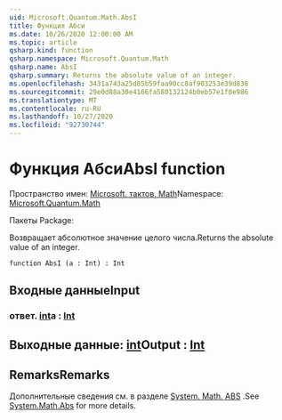 ```yaml
---
uid: Microsoft.Quantum.Math.AbsI
title: Функция Абси
ms.date: 10/26/2020 12:00:00 AM
ms.topic: article
qsharp.kind: function
qsharp.namespace: Microsoft.Quantum.Math
qsharp.name: AbsI
qsharp.summary: Returns the absolute value of an integer.
ms.openlocfilehash: 3431a743a25d85b59faa90cc8af903253e39d838
ms.sourcegitcommit: 29e0d88a30e4166fa580132124b0eb57e1f0e986
ms.translationtype: MT
ms.contentlocale: ru-RU
ms.lasthandoff: 10/27/2020
ms.locfileid: "92730744"
---
```

# <a name="absi-function"></a><span data-ttu-id="13ff7-102">Функция Абси</span><span class="sxs-lookup"><span data-stu-id="13ff7-102">AbsI function</span></span>

<span data-ttu-id="13ff7-103">Пространство имен: [Microsoft. тактов. Math](xref:Microsoft.Quantum.Math)</span><span class="sxs-lookup"><span data-stu-id="13ff7-103">Namespace: [Microsoft.Quantum.Math](xref:Microsoft.Quantum.Math)</span></span>

<span data-ttu-id="13ff7-104">Пакеты [](https://nuget.org/packages/)</span><span class="sxs-lookup"><span data-stu-id="13ff7-104">Package: [](https://nuget.org/packages/)</span></span>


<span data-ttu-id="13ff7-105">Возвращает абсолютное значение целого числа.</span><span class="sxs-lookup"><span data-stu-id="13ff7-105">Returns the absolute value of an integer.</span></span>

```qsharp
function AbsI (a : Int) : Int
```


## <a name="input"></a><span data-ttu-id="13ff7-106">Входные данные</span><span class="sxs-lookup"><span data-stu-id="13ff7-106">Input</span></span>

### <a name="a--int"></a><span data-ttu-id="13ff7-107">ответ. [int](xref:microsoft.quantum.lang-ref.int)</span><span class="sxs-lookup"><span data-stu-id="13ff7-107">a : [Int](xref:microsoft.quantum.lang-ref.int)</span></span>





## <a name="output--int"></a><span data-ttu-id="13ff7-108">Выходные данные: [int](xref:microsoft.quantum.lang-ref.int)</span><span class="sxs-lookup"><span data-stu-id="13ff7-108">Output : [Int](xref:microsoft.quantum.lang-ref.int)</span></span>



## <a name="remarks"></a><span data-ttu-id="13ff7-109">Remarks</span><span class="sxs-lookup"><span data-stu-id="13ff7-109">Remarks</span></span>

<span data-ttu-id="13ff7-110">Дополнительные сведения см. в разделе [System. Math. ABS](https://docs.microsoft.com/dotnet/api/system.math.abs) .</span><span class="sxs-lookup"><span data-stu-id="13ff7-110">See [System.Math.Abs](https://docs.microsoft.com/dotnet/api/system.math.abs) for more details.</span></span>